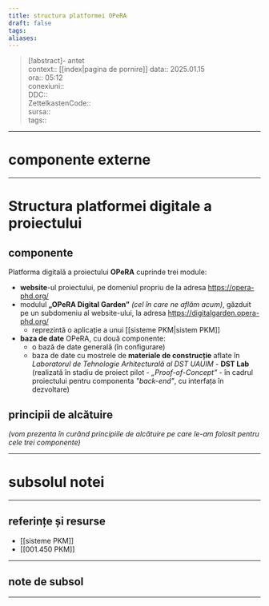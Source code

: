 ```yaml
---
title: structura platformei OPeRA
draft: false
tags: 
aliases: 
---
```

> [!abstract]- antet  
> context::  [[index|pagina de pornire]]
> data:: 2025.01.15  
> ora:: 05:12  
> conexiuni::  
> DDC::  
> ZettelkastenCode::  
> sursa::  
> tags::  


---
# componente externe


---

# Structura platformei digitale a proiectului
## componente

Platforma digitală a proiectului **OPeRA** cuprinde trei module:
- **website**-ul proiectului, pe domeniul propriu de la adresa https://opera-phd.org/
- modulul **„OPeRA Digital Garden”** *(cel în care ne aflăm acum)*, găzduit pe un subdomeniu al website-ului, la adresa https://digitalgarden.opera-phd.org/
	- reprezintă o aplicație a unui [[sisteme PKM|sistem PKM]]
- **baza de date** OPeRA, cu două componente:
	- o bază de date generală (în configurare)
	- baza de date cu mostrele de **materiale de construcție** aflate în *Laboratorul de Tehnologie Arhitecturală al DST UAUIM* - **DST Lab** (realizată în stadiu de proiect pilot - *„Proof-of-Concept”* - în cadrul proiectului pentru componenta *"back-end"*, cu interfața în dezvoltare)
## principii de alcătuire
*(vom prezenta în curând principiile de alcătuire pe care le-am folosit pentru cele trei componente)*



---
# subsolul notei
---
## referințe și resurse
- [[sisteme PKM]]
- [[001.450 PKM]]

---
## note de subsol
---


